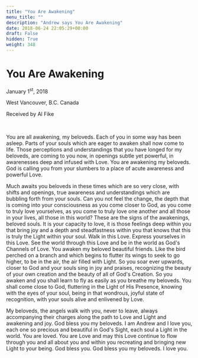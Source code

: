 ```yaml
---
title: "You Are Awakening"
menu_title: ""
description: "Andrew says You Are Awakening"
date: 2018-06-24 22:05:29+00:00
draft: False
hidden: True
weight: 348
---
```

# You Are Awakening

January 1<sup>st</sup>, 2018

West Vancouver, B.C. Canada

Received by Al Fike

 

You are all awakening, my beloveds. Each of you in some way has been asleep. Parts of your souls which are eager to awaken shall now come to life. Those perceptions and understandings that you have longed for my beloveds, are coming to you now, in openings subtle yet powerful, in awarenesses deep and infused with Love. You are awakening my beloveds. God is calling you from your slumbers to a place of acute awareness and powerful Love. 

Much awaits you beloveds in these times which are so very close, with shifts and openings, true awareness and understandings which are bubbling forth from your souls. Can you not feel the change, the depth that is coming into your consciousness as you come closer to God, as you come to truly love yourselves, as you come to truly love one another and all those in your lives, all those in this world? These are the signs of the awakenings, beloved souls. It is your capacity to love, it is those feelings deep within you that bring joy and a depth and steadfastness within you that knows that this is truly the Light within your soul. Walk in this Love. Express yourselves in this Love. See the world through this Love and be in the world as God's Channels of Love. You awaken my beloved beautiful friends. Like the bird perched on a branch and which begins to flutter its wings to seek to go higher, to be in the air, the air filled with Light. So you soar ever upwards, closer to God and your souls sing in joy and praises, recognizing the beauty of your own creation and the beauty of all of God's Creation. So you awaken and you shall learn to fly as easily as you breathe my beloveds. You shall come close to God, fluttering in the Light of His Presence, knowing with the eyes of your soul, being in that wondrous, joyful state of recognition, with your souls alive and enlivened by Love. 

My beloveds, the angels walk with you, never to leave, always accompanying their charges along the path to Love and Light and awakening and joy. God bless you my beloveds. I am Andrew and I love you, each one so precious and beautiful in God's Sight, each soul a Light in the world. You are loved. You are Love and may this Love continue to flow through you and all about you and within you recreating and bringing new Light to your being. God bless you. God bless you my beloveds. I love you.

